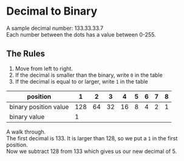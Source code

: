 # Decimal to Binary

A sample decimal number: 133.33.33.7     
Each number between the dots has a value between 0-255.

## The Rules
1. Move from left to right.
2. If the decimal is smaller than the binary, write ```0``` in the table
3. If the decimal is equal to or larger, write ```1``` in the table

| position | 1  |  2 |  3 |  4 |  5 |  6 |  7 |  8 |  
| ------   | -- | -- | -- | -- | -- | -- | -- | -- |    
| binary position value | 128  |  64 |  32 |  16 |  8 |  4 |  2 |  1 | 
| binary value |  1 |   |    |    |    |   |   |


A walk through.     
The first decimal is 133.  It is larger than 128, so we put a ```1``` in the first position.       
Now we subtract 128 from 133 which gives us our new decimal of 5.
